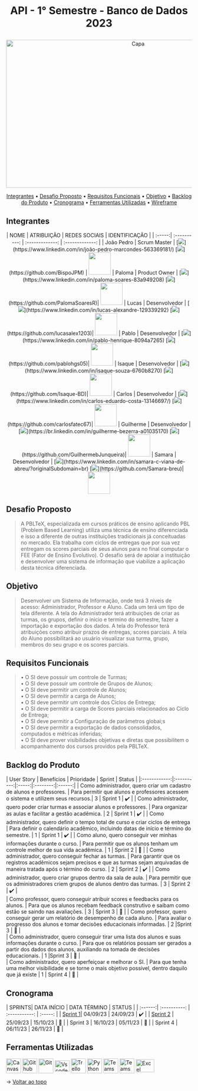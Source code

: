 <br id="topo">

# <p align = "center"> API - 1° Semestre - Banco de Dados 2023 
<p align="center"><img src="https://github.com/Porygon-Users/API-Porygon/assets/145280630/8c66b2a8-7371-4ede-b323-05caf21f7914" alt="Capa" style="width:700px;height:400px;"></p>

<p align = "center">
<a href="#Integrantes">Integrantes</a> •
<a href="#Desafio Proposto">Desafio Proposto</a> •
<a href="#Requisitos Funcionais">Requisitos Funcionais</a> •
<a href="#Objetivo">Objetivo</a> •
<a href="#Backlog do Produto">Backlog do Produto</a> •
<a href="#Cronograma">Cronograma</a> •
<a href="#Ferramentas Utilizadas">Ferramentas Utilizadas</a> •
<a href="#Wireframe">Wireframe</a>
  
## Integrantes
<a name="Integrantes"></a>
<p align = "center">
| NOME | ATRIBUIÇÃO | REDES SOCIAIS    | IDENTIFICAÇÃO |
| :-----:| :----------: | :-------------:   | :-------------: |  
| João Pedro | Scrum Master  | [<img src="https://img.shields.io/badge/linkedin-%230077B5.svg?&style=for-the-badge&logo=linkedin&logoColor=white"/>](https://www.linkedin.com/in/joão-pedro-marcondes-563369181/) [<img src="https://camo.githubusercontent.com/fbc3df79ffe1a99e482b154b29262ecbb10d6ee4ed22faa82683aa653d72c4e1/68747470733a2f2f696d672e736869656c64732e696f2f62616467652f4769744875622d3130303030303f7374796c653d666f722d7468652d6261646765266c6f676f3d676974687562266c6f676f436f6c6f723d7768697465"/>](https://github.com/BispoJPM) | <img src="https://github.com/Porygon-Users/API-Porygon/assets/145280630/b24402c4-748c-4d21-bc9e-f81200369d18" height="60" />
| Paloma | Product Owner | [<img src="https://img.shields.io/badge/linkedin-%230077B5.svg?&style=for-the-badge&logo=linkedin&logoColor=white"/>](https://www.linkedin.com/in/paloma-soares-83a949208) [<img src="https://camo.githubusercontent.com/fbc3df79ffe1a99e482b154b29262ecbb10d6ee4ed22faa82683aa653d72c4e1/68747470733a2f2f696d672e736869656c64732e696f2f62616467652f4769744875622d3130303030303f7374796c653d666f722d7468652d6261646765266c6f676f3d676974687562266c6f676f436f6c6f723d7768697465"/>](https://github.com/PalomaSoaresR)| <img src="https://github.com/Porygon-Users/API-Porygon/assets/145280630/719b2971-b9fc-4545-a62b-0a8eed8a4de8" height="60"/>
| Lucas | Desenvolvedor | [<img src="https://img.shields.io/badge/linkedin-%230077B5.svg?&style=for-the-badge&logo=linkedin&logoColor=white"/>](https://www.linkedin.com/in/lucas-alexandre-129339292) [<img src="https://camo.githubusercontent.com/fbc3df79ffe1a99e482b154b29262ecbb10d6ee4ed22faa82683aa653d72c4e1/68747470733a2f2f696d672e736869656c64732e696f2f62616467652f4769744875622d3130303030303f7374796c653d666f722d7468652d6261646765266c6f676f3d676974687562266c6f676f436f6c6f723d7768697465"/>](https://github.com/lucasalex1203)| <img src="https://github.com/Porygon-Users/API-Porygon/assets/145280630/674791bb-0340-404f-9859-2ad0d5ee7432" height="60"/>
| Pablo | Desenvolvedor | [<img src="https://img.shields.io/badge/linkedin-%230077B5.svg?&style=for-the-badge&logo=linkedin&logoColor=white"/>](https://www.linkedin.com/in/pablo-henrique-8094a7265) [<img src="https://camo.githubusercontent.com/fbc3df79ffe1a99e482b154b29262ecbb10d6ee4ed22faa82683aa653d72c4e1/68747470733a2f2f696d672e736869656c64732e696f2f62616467652f4769744875622d3130303030303f7374796c653d666f722d7468652d6261646765266c6f676f3d676974687562266c6f676f436f6c6f723d7768697465"/>](https://github.com/pablohgs05)| <img src="https://github.com/Porygon-Users/API-Porygon/assets/145280630/835adecf-12e1-4385-9a34-c554989b7c5c" height="60"/>
| Isaque | Desenvolvedor | [<img src="https://img.shields.io/badge/linkedin-%230077B5.svg?&style=for-the-badge&logo=linkedin&logoColor=white"/>](https://www.linkedin.com/in/isaque-souza-6760b8270) [<img src="https://camo.githubusercontent.com/fbc3df79ffe1a99e482b154b29262ecbb10d6ee4ed22faa82683aa653d72c4e1/68747470733a2f2f696d672e736869656c64732e696f2f62616467652f4769744875622d3130303030303f7374796c653d666f722d7468652d6261646765266c6f676f3d676974687562266c6f676f436f6c6f723d7768697465"/>](https://github.com/Isaque-BD)| <img src="https://github.com/Porygon-Users/API-Porygon/assets/145280630/03814a5f-f716-4edf-945b-1096a7dc48f5" height="60"/>
| Carlos | Desenvolvedor | [<img src="https://img.shields.io/badge/linkedin-%230077B5.svg?&style=for-the-badge&logo=linkedin&logoColor=white"/>](https://www.linkedin.com/in/carlos-eduardo-costa-13146697/) [<img src="https://camo.githubusercontent.com/fbc3df79ffe1a99e482b154b29262ecbb10d6ee4ed22faa82683aa653d72c4e1/68747470733a2f2f696d672e736869656c64732e696f2f62616467652f4769744875622d3130303030303f7374796c653d666f722d7468652d6261646765266c6f676f3d676974687562266c6f676f436f6c6f723d7768697465"/>](https://github.com/carlosfatec67)| <img src="https://github.com/Porygon-Users/API-Porygon/assets/145280630/576d27a2-7898-4a74-b0ff-7151c1585fdb" height="60"/>
| Guilherme | Desenvolvedor | [<img src="https://img.shields.io/badge/linkedin-%230077B5.svg?&style=for-the-badge&logo=linkedin&logoColor=white"/>](https://br.linkedin.com/in/guilherme-bezerra-a01035170) [<img src="https://camo.githubusercontent.com/fbc3df79ffe1a99e482b154b29262ecbb10d6ee4ed22faa82683aa653d72c4e1/68747470733a2f2f696d672e736869656c64732e696f2f62616467652f4769744875622d3130303030303f7374796c653d666f722d7468652d6261646765266c6f676f3d676974687562266c6f676f436f6c6f723d7768697465"/>](https://github.com/GuilhermebJunqueira)| <img src="https://github.com/Porygon-Users/API-Porygon/assets/145280630/8333ed84-8db6-4bf5-9650-7783862c1995" height="60"/>
| Samara | Desenvolvedor | [<img src="https://img.shields.io/badge/linkedin-%230077B5.svg?&style=for-the-badge&logo=linkedin&logoColor=white"/>](https://www.linkedin.com/in/samara-c-viana-de-abreu/?originalSubdomain=br) [<img src="https://camo.githubusercontent.com/fbc3df79ffe1a99e482b154b29262ecbb10d6ee4ed22faa82683aa653d72c4e1/68747470733a2f2f696d672e736869656c64732e696f2f62616467652f4769744875622d3130303030303f7374796c653d666f722d7468652d6261646765266c6f676f3d676974687562266c6f676f436f6c6f723d7768697465"/>](https://github.com/Samara-breu)| <img src="https://github.com/Porygon-Users/API-Porygon/assets/145280630/2c34877d-b50d-4c26-9e0a-466c72230d80" height="60"/>

## Desafio Proposto
<a name="Desafio Proposto"></a>
> A PBLTeX, especializada em cursos práticos de ensino aplicando PBL (Problem Based Learning) utiliza uma técnica de ensino diferenciada e isso a diferente de outras
instituições tradicionais já conceituadas no mercado. Ela trabalha com ciclos de entregas que por sua vez entregam os scores parciais de seus alunos para no final computar o FEE (Fator de Ensino Evolutivo). O desafio será de apoiar a instituição e desenvolver uma sistema de informação que viabilize a aplicação desta técnica diferenciada.

## Objetivo
<a name="Objetivo"></a>
> Desenvolver um Sistema de Informação, onde terá 3 niveis de acesso: Administrador, Professor e Aluno. Cada um terá um tipo de tela diferente. A tela do Administrador terá atribuições de criar as turmas, os grupos, definir o inicio e termino do semestre, fazer a importação e exportação dos dados. A tela do Professor terá atribuições como atribuir prazos de entregas, scores parciais. A tela do Aluno possibilitará ao usuário visualizar sua turma, grupo, membros do seu grupo e os scores parciais.

## Requisitos Funcionais
<a name="Requisitos Funcionais"></a>
> • O SI deve possuir um controle de Turmas;<br />
• O SI deve possuir um controle de Grupos de Alunos;<br />
• O SI deve permitir um controle de Alunos;<br />
• O SI deve permitir a carga de Alunos;<br />
• O SI deve permitir um controle dos Ciclos de Entrega;<br />
• O SI deve permitir a carga de Scores parciais relacionados ao Ciclo de Entrega;<br />
• O SI deve permitir a Configuração de parâmetros globai;s<br />
• O SI deve permitir a exportação de dados consolidados, computados e métricas inferidas;<br />
• O SI deve prover visibilidades objetivas e diretas que possibilitem o acompanhamento dos cursos providos pela PBLTeX.<br />

## Backlog do Produto
<a name="Backlog do Produto"></a>
| User Story  | Benefícios  | Prioridade | Sprint  | Status |
|:------------:|:----------:|:-----:|:--------:|:------:|
| Como administrador, quero criar um cadastro de alunos e professores. | Para permitir que alunos e professores acessem o sistema e utilizem seus recursos.| 3 | Sprint 1 | ✔️ |
| Como administrador, quero poder criar turmas e associar alunos e professores. | Para organizar as aulas e facilitar a gestão acadêmica. | 2 | Sprint 1 | ✔️ | 
| Como administrador, quero definir o tempo total de curso e criar ciclos de entrega | Para definir o calendário acadêmico, incluindo datas de início e término do semestre. | 1 | Sprint 1 | ✔️ |
| Como aluno, quero conseguir ver minhas informações durante o curso. | Para permitir que os alunos tenham um controle melhor de sua vida acadêmica. | 1 | Sprint 2 | 🚧 |
| Como administrador, quero conseguir fechar as turmas. | Para garantir que os registros acadêmicos sejam precisos e que as turmas sejam arquivadas de maneira tratada após o término do curso. | 2 | Sprint 2 | ✔️ | 
| Como administrador, quero criar grupos dentro da sala de aula. | Para permitir que os administradores criem grupos de alunos dentro das turmas. | 3 | Sprint 2 | ✔️ |  
| Como professor, quero conseguir atribuir scores e feedbacks para os alunos. | Para que os alunos recebam feedback construtivo e saibam como estão se saindo nas avaliações. | 3 | Sprint 3 | 🚧 | 
| Como professor, quero conseguir gerar um relatório de desempenho de cada aluno. | Para avaliar o progresso dos alunos e tomar decisões educacionais informadas. | 2 |Sprint 3 | 🚧 |  
| Como administrador, quero conseguir tirar uma lista dos alunos e suas informações durante o curso. | Para que os relatórios possam ser gerados a partir dos dados dos alunos, auxiliando na tomada de decisões educacionais. | 1 |Sprint 3 | 🚧 |  
| Como administrador, quero aperfeiçoar e melhorar o SI. | Para que tenha uma melhor visibilidade e se torne o mais objetivo possível, dentro daquilo que já existe | 1 | Sprint 4 | 🚧 | 

## Cronograma
<a name="Cronograma"></a>
| SPRINTS| DATA INÍCIO | DATA TÉRMINO | STATUS |
| :------:| :----------: | :-----------: | :-----: |
| [Sprint 1](https://github.com/Porygon-Users/API-Porygon/blob/main/sprints/Sprint1.md)|  04/09/23 | 24/09/23 | ✔️ |
| [Sprint 2](https://github.com/Porygon-Users/API-Porygon/blob/main/sprints/Sprint2.md) | 25/09/23 | 15/10/23 | 🚧 |
| Sprint 3 | 16/10/23 | 05/11/23 | 🚧 |
| Sprint 4 | 06/11/23 | 26/11/23 | 🚧 |


## Ferramentas Utilizadas
<a name="Ferramentas Utilizadas"></a>
<img align="center" alt="Canvas" height="40" width="40" src="https://carmentune.com/wp-content/uploads/Canva-logo-1024x1024.png" />
<img align="center" alt="Github" height="40" width="40" src="https://pngimg.com/uploads/github/github_PNG51.png" />
<img align="center" alt="Git" height="40" width="40" src="https://github.com/Porygon-Users/API-Porygon/assets/145280630/f47b4c36-4dab-4ab5-862d-23ececba1436" />
<img align="center" alt="Vscode" height="30" width="40" src="https://cdn.jsdelivr.net/gh/devicons/devicon/icons/vscode/vscode-original.svg" />
<img align="center" alt="Trello" height="40" width="40" src="https://www.onlinemarketingtools.pro/wp-content/uploads/2018/11/Trello-logo.png" />
<img align="center" alt="Python" height="40" width="40" src="https://github.com/Porygon-Users/API-Porygon/assets/145280630/5f1f1dc0-a138-4292-80ae-8a153184efb5" />
<img align="center" alt="Teams" height="40" width="40" src="https://github.com/Porygon-Users/API-Porygon/assets/145280630/e6452644-c354-4636-a97c-12b5df1ea47e" />
<img align="center" alt="Teams" height="40" width="40" src="https://github.com/Porygon-Users/API-Porygon/assets/142633184/75b3fd0f-a4dd-4762-9217-814114c484b8" />
<img align="center" alt="Excel" height="35" width="50" src="https://github.com/Porygon-Users/API-Porygon/assets/145280630/20af340e-2d3c-475c-9924-3dc4a1c9f83b" />

→ [Voltar ao topo](#topo)

